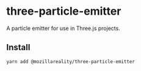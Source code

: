 # three-particle-emitter

A particle emitter for use in Three.js projects.

## Install

```
yarn add @mozillareality/three-particle-emitter
```